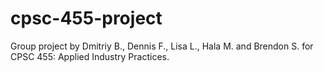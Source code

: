 # cpsc-455-project
Group project by Dmitriy B., Dennis F., Lisa L., Hala M. and Brendon S. for CPSC 455: Applied Industry Practices.
